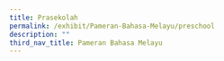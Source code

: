 ```yaml
---
title: Prasekolah
permalink: /exhibit/Pameran-Bahasa-Melayu/preschool
description: ""
third_nav_title: Pameran Bahasa Melayu
---
```


